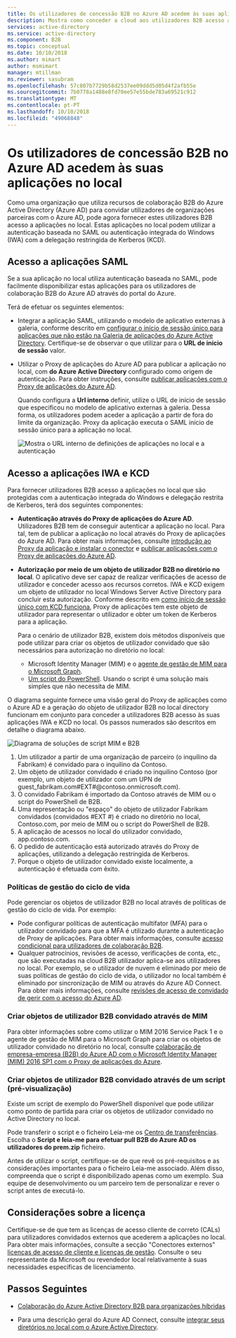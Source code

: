 ```yaml
---
title: Os utilizadores de concessão B2B no Azure AD acedem às suas aplicações no local | Documentos da Microsoft
description: Mostra como conceder a cloud aos utilizadores B2B acesso a aplicações no local com a colaboração B2B do Azure AD.
services: active-directory
ms.service: active-directory
ms.component: B2B
ms.topic: conceptual
ms.date: 10/10/2018
ms.author: mimart
author: msmimart
manager: mtillman
ms.reviewer: sasubram
ms.openlocfilehash: 57c807b7729b58d2537ee09ddd5d05d4f2afb55e
ms.sourcegitcommit: 7b0778a1488e8fd70ee57e55bde783a69521c912
ms.translationtype: MT
ms.contentlocale: pt-PT
ms.lasthandoff: 10/10/2018
ms.locfileid: "49068848"
---
```

# <a name="grant-b2b-users-in-azure-ad-access-to-your-on-premises-applications"></a>Os utilizadores de concessão B2B no Azure AD acedem às suas aplicações no local

Como uma organização que utiliza recursos de colaboração B2B do Azure Active Directory (Azure AD) para convidar utilizadores de organizações parceiras com o Azure AD, pode agora fornecer estes utilizadores B2B acesso a aplicações no local. Estas aplicações no local podem utilizar a autenticação baseada no SAML ou autenticação integrada do Windows (IWA) com a delegação restringida de Kerberos (KCD).

## <a name="access-to-saml-apps"></a>Acesso a aplicações SAML

Se a sua aplicação no local utiliza autenticação baseada no SAML, pode facilmente disponibilizar estas aplicações para os utilizadores de colaboração B2B do Azure AD através do portal do Azure.

Terá de efetuar os seguintes elementos:

- Integrar a aplicação SAML, utilizando o modelo de aplicativo externas à galeria, conforme descrito em [configurar o início de sessão único para aplicações que não estão na Galeria de aplicações do Azure Active Directory](../manage-apps/configure-single-sign-on-non-gallery-applications.md). Certifique-se de observar o que utilizar para o **URL de início de sessão** valor.
-  Utilizar o Proxy de aplicações do Azure AD para publicar a aplicação no local, com **do Azure Active Directory** configurado como origem de autenticação. Para obter instruções, consulte [publicar aplicações com o Proxy de aplicações do Azure AD](../manage-apps/application-proxy-publish-azure-portal.md). 

   Quando configura a **Url interno** definir, utilize o URL de início de sessão que especificou no modelo de aplicativo externas à galeria. Dessa forma, os utilizadores podem aceder a aplicação a partir de fora do limite da organização. Proxy da aplicação executa o SAML início de sessão único para a aplicação no local.
 
   ![Mostra o URL interno de definições de aplicações no local e a autenticação](media/hybrid-cloud-to-on-premises/OnPremAppSettings.PNG)

## <a name="access-to-iwa-and-kcd-apps"></a>Acesso a aplicações IWA e KCD

Para fornecer utilizadores B2B acesso a aplicações no local que são protegidas com a autenticação integrada do Windows e delegação restrita de Kerberos, terá dos seguintes componentes:

- **Autenticação através do Proxy de aplicações do Azure AD**. Utilizadores B2B tem de conseguir autenticar a aplicação no local. Para tal, tem de publicar a aplicação no local através do Proxy de aplicações do Azure AD. Para obter mais informações, consulte [introdução ao Proxy da aplicação e instalar o conector](../manage-apps/application-proxy-enable.md) e [publicar aplicações com o Proxy de aplicações do Azure AD](../manage-apps/application-proxy-publish-azure-portal.md).
- **Autorização por meio de um objeto de utilizador B2B no diretório no local**. O aplicativo deve ser capaz de realizar verificações de acesso de utilizador e conceder acesso aos recursos corretos. IWA e KCD exigem um objeto de utilizador no local Windows Server Active Directory para concluir esta autorização. Conforme descrito em [como início de sessão único com KCD funciona](../manage-apps/application-proxy-configure-single-sign-on-with-kcd.md#how-single-sign-on-with-kcd-works), Proxy de aplicações tem este objeto de utilizador para representar o utilizador e obter um token de Kerberos para a aplicação. 

   Para o cenário de utilizador B2B, existem dois métodos disponíveis que pode utilizar para criar os objetos de utilizador convidado que são necessários para autorização no diretório no local:

   - Microsoft Identity Manager (MIM) e o [agente de gestão de MIM para o Microsoft Graph](#create-b2b-guest-user-objects-through-mim-preview). 
   - [Um script do PowerShell](#create-b2b-guest-user-objects-through-a-script-preview). Usando o script é uma solução mais simples que não necessita de MIM. 

O diagrama seguinte fornece uma visão geral do Proxy de aplicações como o Azure AD e a geração do objeto de utilizador B2B no local directory funcionam em conjunto para conceder a utilizadores B2B acesso às suas aplicações IWA e KCD no local. Os passos numerados são descritos em detalhe o diagrama abaixo.

![Diagrama de soluções de script MIM e B2B](media/hybrid-cloud-to-on-premises/MIMScriptSolution.PNG)

1.  Um utilizador a partir de uma organização de parceiro (o inquilino da Fabrikam) é convidado para o inquilino da Contoso.
2.  Um objeto de utilizador convidado é criado no inquilino Contoso (por exemplo, um objeto de utilizador com um UPN de guest_fabrikam.com#EXT#@contoso.onmicrosoft.com).
3.  O convidado Fabrikam é importado da Contoso através de MIM ou o script do PowerShell de B2B.
4.  Uma representação ou "espaço" do objeto de utilizador Fabrikam convidados (convidados #EXT #) é criado no diretório no local, Contoso.com, por meio de MIM ou o script do PowerShell de B2B.
5.  A aplicação de acessos no local do utilizador convidado, app.contoso.com.
6.  O pedido de autenticação está autorizado através do Proxy de aplicações, utilizando a delegação restringida de Kerberos. 
7.  Porque o objeto de utilizador convidado existe localmente, a autenticação é efetuada com êxito.

### <a name="lifecycle-management-policies"></a>Políticas de gestão do ciclo de vida

Pode gerenciar os objetos de utilizador B2B no local através de políticas de gestão do ciclo de vida. Por exemplo:

- Pode configurar políticas de autenticação multifator (MFA) para o utilizador convidado para que a MFA é utilizado durante a autenticação de Proxy de aplicações. Para obter mais informações, consulte [acesso condicional para utilizadores de colaboração B2B](conditional-access.md).
- Qualquer patrocínios, revisões de acesso, verificações de conta, etc., que são executadas na cloud B2B utilizador aplica-se aos utilizadores no local. Por exemplo, se o utilizador de nuvem é eliminado por meio de suas políticas de gestão do ciclo de vida, o utilizador no local também é eliminado por sincronização de MIM ou através do Azure AD Connect. Para obter mais informações, consulte [revisões de acesso de convidado de gerir com o acesso do Azure AD](../governance/manage-guest-access-with-access-reviews.md).

### <a name="create-b2b-guest-user-objects-through-mim"></a>Criar objetos de utilizador B2B convidado através de MIM

Para obter informações sobre como utilizar o MIM 2016 Service Pack 1 e o agente de gestão de MIM para o Microsoft Graph para criar os objetos de utilizador convidado no diretório no local, consulte [colaboração de empresa-empresa (B2B) do Azure AD com o Microsoft Identity Manager (MIM) 2016 SP1 com o Proxy de aplicações do Azure](https://docs.microsoft.com/microsoft-identity-manager/microsoft-identity-manager-2016-graph-b2b-scenario).

### <a name="create-b2b-guest-user-objects-through-a-script-preview"></a>Criar objetos de utilizador B2B convidado através de um script (pré-visualização)

Existe um script de exemplo do PowerShell disponível que pode utilizar como ponto de partida para criar os objetos de utilizador convidado no Active Directory no local.

Pode transferir o script e o ficheiro Leia-me os [Centro de transferências](https://www.microsoft.com/download/details.aspx?id=51495). Escolha o **Script e leia-me para efetuar pull B2B do Azure AD os utilizadores do prem.zip** ficheiro.

Antes de utilizar o script, certifique-se de que revê os pré-requisitos e as considerações importantes para o ficheiro Leia-me associado. Além disso, compreenda que o script é disponibilizado apenas como um exemplo. Sua equipe de desenvolvimento ou um parceiro tem de personalizar e rever o script antes de executá-lo.

## <a name="license-considerations"></a>Considerações sobre a licença

Certifique-se de que tem as licenças de acesso cliente de correto (CALs) para utilizadores convidados externos que acederem a aplicações no local. Para obter mais informações, consulte a secção "Conectores externos" [licenças de acesso de cliente e licenças de gestão](https://www.microsoft.com/licensing/product-licensing/client-access-license.aspx). Consulte o seu representante da Microsoft ou revendedor local relativamente à suas necessidades específicas de licenciamento.

## <a name="next-steps"></a>Passos Seguintes

- [Colaboração do Azure Active Directory B2B para organizações híbridas](hybrid-organizations.md)

- Para uma descrição geral do Azure AD Connect, consulte [integrar seus diretórios no local com o Azure Active Directory](../hybrid/whatis-hybrid-identity.md).

